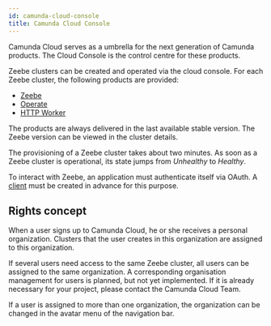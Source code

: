 ```yaml
---
id: camunda-cloud-console
title: Camunda Cloud Console
---
```


Camunda Cloud serves as a umbrella for the next generation of Camunda products. The Cloud Console is the control centre for these products.

Zeebe clusters can be created and operated via the cloud console. For each Zeebe cluster, the following products are provided:

* [Zeebe](./zeebecluster_zeebe.md)
* [Operate](./zeebecluster_operate.md)
* [HTTP Worker](./zeebecluster_embedded-http-worker.md)

The products are always delivered in the last available stable version. The Zeebe version can be viewed in the cluster details.

The provisioning of a Zeebe cluster takes about two minutes. As soon as a Zeebe cluster is operational, its state jumps from *Unhealthy* to *Healthy*.

To interact with Zeebe, an application must authenticate itself via OAuth. A [client](./zeebecluster_clients.md) must be created in advance for this purpose.

## Rights concept

When a user signs up to Camunda Cloud, he or she receives a personal organization. Clusters that the user creates in this organization are assigned to this organization.

If several users need access to the same Zeebe cluster, all users can be assigned to the same organization. A corresponding organisation management for users is planned, but not yet implemented. If it is already necessary for your project, please contact the Camunda Cloud Team.

If a user is assigned to more than one organization, the organization can be changed in the avatar menu of the navigation bar.
